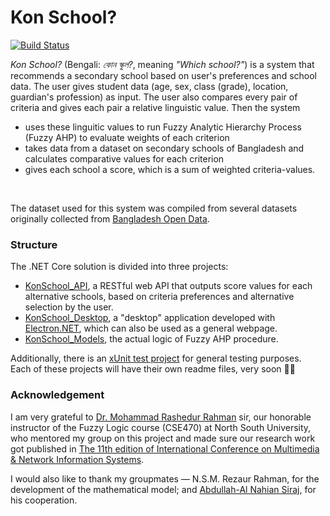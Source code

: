 # Kon School?

[![Build Status](https://travis-ci.org/maacpiash/KonSchool.svg?branch=master)](https://travis-ci.org/maacpiash/KonSchool)

*Kon School?* (Bengali: *কোন স্কুল?*, meaning *"Which school?"*) is a system that recommends a secondary school based on user's preferences and school data. The user gives student data (age, sex, class (grade), location, guardian's profession) as input. The user also compares every pair of criteria and gives each pair a relative linguistic value. Then the system
- uses these linguitic values to run Fuzzy Analytic Hierarchy Process (Fuzzy AHP) to evaluate weights of each criterion
- takes data from a dataset on secondary schools of Bangladesh and calculates comparative values for each criterion
- gives each school a score, which is a sum of weighted criteria-values.
<br/>


The dataset used for this system was compiled from several datasets originally collected from [Bangladesh Open Data](http://data.gov.bd/dataset).

### Structure

The .NET Core solution is divided into three projects:
- [KonSchool_API](https://github.com/maacpiash/KonSchool/tree/master/KonSchool_API), a RESTful web API that outputs score values for each alternative schools, based on criteria preferences and alternative selection by the user.
- [KonSchool_Desktop](https://github.com/maacpiash/KonSchool/tree/master/KonSchool_Desktop), a "desktop" application developed with [Electron.NET](https://github.com/ElectronNET/Electron.NET), which can also be used as a general webpage.
- [KonSchool_Models](https://github.com/maacpiash/KonSchool/tree/master/KonSchool_Models), the actual logic of Fuzzy AHP procedure.

Additionally, there is an [xUnit test project](https://github.com/maacpiash/KonSchool/tree/master/KonSchool_Test) for general testing purposes.<br/>
Each of these projects will have their own readme files, very soon 🤞🏽

### Acknowledgement
I am very grateful to [Dr. Mohammad Rashedur Rahman](http://ece.northsouth.edu/people/rashedur-rahman/) sir, our honorable instructor of the Fuzzy Logic course (CSE470) at North South University, who mentored my group on this project and made sure our research work got published in [The 11th edition of International Conference 
on Multimedia & Network Information Systems](https://missi.pwr.edu.pl/2018/).<p>I would also like to thank my groupmates — N.S.M. Rezaur Rahman, for the development of the mathematical model; and [Abdullah-Al Nahian Siraj](https://github.com/Nahian-Siraj), for his cooperation.</p>